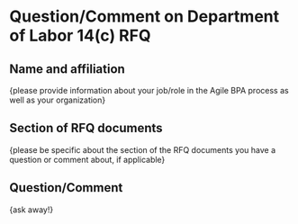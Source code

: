 # Question/Comment on Department of Labor 14(c) RFQ

## Name and affiliation
{please provide information about your job/role in the Agile BPA process as well as your organization} 

## Section of RFQ documents
{please be specific about the section of the RFQ documents you have a question or comment about, if applicable}  

## Question/Comment
{ask away!}
